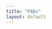 ```yaml
---
title: "FAQs"
layout: default
---
```



<article>
    <style>
        /*FAQS*/
        
        .faq_question {
            margin: 0px;
            padding: 0px 0px 5px 0px;
            display: inline-block;
            cursor: pointer;
            font-weight: bold;
        }
        
        .faq_answer_container {
            display: none;
        }
    </style>
    <script type="text/javascript" src="http://code.jquery.com/jquery-1.11.0.min.js"></script>
    <script>
        $(document).ready(function() {

            $('.faq_question').click(function() {

                if ($(this).parent().is('.open')) {
                    $(this).closest('.faq').find('.faq_answer_container').slideUp();
                    $(this).closest('.faq').removeClass('open');
                } else {
                    $('.faq_answer_container').slideUp();
                    $('.faq').removeClass('open');
                    $(this).closest('.faq').find('.faq_answer_container').slideDown();
                    $(this).closest('.faq').addClass('open');
                }

            });
        });
    </script>




    <div class="faq_container">
        <div class="faq">
            <div class="faq_question open">Question goes here 1</div>
            <div class="faq_answer_container" style="display: block;">
                <div class="faq_answer">Answer goes here</div>
            </div>
        </div>

        <div class="faq">
            <div class="faq_question">Question goes here 2</div>
            <div class="faq_answer_container">
                <div class="faq_answer">Answer goes here</div>
            </div>
        </div>

        <div class="faq">
            <div class="faq_question">Question goes here 3</div>
            <div class="faq_answer_container">
                <div class="faq_answer">Answer goes here</div>
            </div>
        </div>
    </div>

